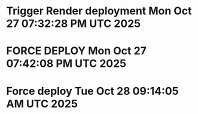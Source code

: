 # Trigger Render deployment Mon Oct 27 07:32:28 PM UTC 2025
# FORCE DEPLOY Mon Oct 27 07:42:08 PM UTC 2025
# Force deploy Tue Oct 28 09:14:05 AM UTC 2025
